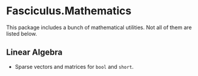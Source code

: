 ﻿# Fasciculus.Mathematics

This package includes a bunch of mathematical utilities. Not all of them are listed below.

## Linear Algebra

- Sparse vectors and matrices for `bool` and `short`.
